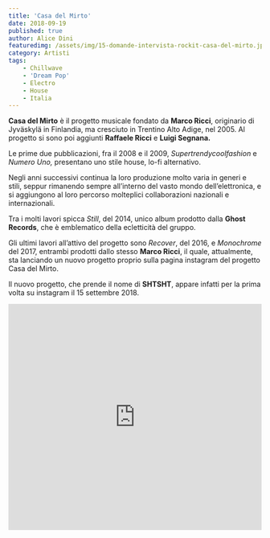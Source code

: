 ```yaml
---
title: 'Casa del Mirto'
date: 2018-09-19
published: true
author: Alice Dini
featuredimg: /assets/img/15-domande-intervista-rockit-casa-del-mirto.jpg
category: Artisti
tags:
    - Chillwave
    - 'Dream Pop'
    - Electro
    - House
    - Italia
---
```


**Casa del Mirto** è il progetto musicale fondato da **Marco Ricci**, originario di Jyväskylä in Finlandia, ma cresciuto in Trentino Alto Adige, nel 2005. Al progetto si sono poi aggiunti **Raffaele Ricci** e **Luigi Segnana.**

Le prime due pubblicazioni, fra il 2008 e il 2009, *Supertrendycoolfashion* e *Numero Uno,* presentano uno stile house, lo-fi alternativo.

Negli anni successivi continua la loro produzione molto varia in generi e stili, seppur rimanendo sempre all’interno del vasto mondo dell’elettronica, e si aggiungono al loro percorso molteplici collaborazioni nazionali e internazionali.

Tra i molti lavori spicca *Still*, del 2014, unico album prodotto dalla **Ghost Records**, che è emblematico della ecletticità del gruppo.

Gli ultimi lavori all’attivo del progetto sono *Recover*, del 2016, e *Monochrome* del 2017, entrambi prodotti dallo stesso **Marco Ricci**, il quale, attualmente, sta lanciando un nuovo progetto proprio sulla pagina instagram del progetto Casa del Mirto.

Il nuovo progetto, che prende il nome di **SHTSHT**, appare infatti per la prima volta su instagram il 15 settembre 2018.  
<iframe allow="autoplay" frameborder="no" height="450" scrolling="no" src="http://w.soundcloud.com/player/?url=http%3A//api.soundcloud.com/playlists/643346553&color=%23383838&auto_play=false&hide_related=false&show_comments=true&show_user=true&show_reposts=false&show_teaser=true&visual=true" width="100%"></iframe>
